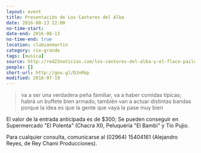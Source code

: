 ```yaml
---
layout: event 
title: Presentación de Los Cantores del Alba
date: 2016-08-13 22:00
no-time-start: 
date-end: 2016-08-13
no-time-end: true
location: clubsanmartin
category: rio-grande
tags: [musica]
source: http://red23noticias.com/los-cantores-del-alba-y-el-flaco-pailos-en-rio-grande/
people: []
short-url: http://goo.gl/DJnRkp
modified: 2016-07-19
---
```



> va a ser una verdadera peña familiar, va a haber comidas típicas; habrá un buffete bien armado, también van a actuar distintas bandas porque la idea es que la gente que vaya la pase muy bien

El valor de la entrada anticipada es de $300; Se pueden conseguir en Supermercado "El Polenta" (Chacra XI), Peluquería "El Bambi" y Tío Pujio.

Para cualquier consulta, comunicarse al (02964) 15404161 (Alejandro Reyes, de Rey Chami Producciones).